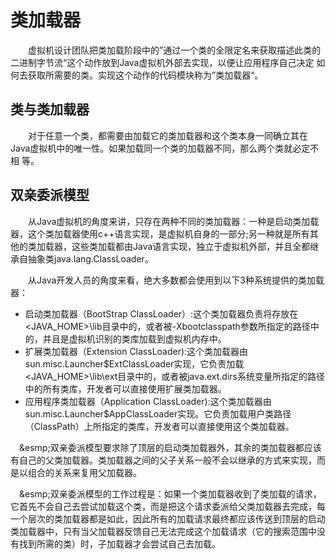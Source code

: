 # 类加载器
&emsp;&emsp;虚拟机设计团队把类加载阶段中的”通过一个类的全限定名来获取描述此类的二进制字节流“这个动作放到Java虚拟机外部去实现，以便让应用程序自己决定
如何去获取所需要的类。实现这个动作的代码模块称为”类加载器“。

## 类与类加载器
&emsp;&emsp;对于任意一个类，都需要由加载它的类加载器和这个类本身一同确立其在Java虚拟机中的唯一性。如果加载同一个类的加载器不同，那么两个类就必定不相
等。

## 双亲委派模型
&emsp;&emsp;从Java虚拟机的角度来讲，只存在两种不同的类加载器：一种是启动类加载器，这个类加载器使用c++语言实现，是虚拟机自身的一部分;另一种就是所有其
他的类加载器，这些类加载都由Java语言实现，独立于虚拟机外部，并且全都继承自抽象类java.lang.ClassLoader。

&emsp;&emsp;从Java开发人员的角度来看，绝大多数都会使用到以下3种系统提供的类加载器：
- 启动类加载器（BootStrap ClassLoader）:这个类加载器负责将存放在<JAVA_HOME>\lib目录中的，或者被-Xbootclasspath参数所指定的路径中的，并且是虚拟机识别的类库加载到虚拟机内存中。
- 扩展类加载器（Extension ClassLoader):这个类加载器由sun.misc.Launcher$ExtClassLoader实现，它负责加载<JAVA_HOME>\lib\ext目录中的，或者被java.ext.dirs系统变量所指定的路径中的所有类库，开发者可以直接使用扩展类加载器。
- 应用程序类加载器（Application ClassLoader):这个类加载器由sun.misc.Launcher$AppClassLoader实现。它负责加载用户类路径（ClassPath）上所指定的类库，开发者可以直接使用这个类加载器。

&emsp;&esmp;双亲委派模型要求除了顶层的启动类加载器外，其余的类加载器都应该有自己的父类加载器。类加载器之间的父子关系一般不会以继承的方式来实现，而是以组合的关系来复用父加载器。

&emsp;&esmp;双亲委派模型的工作过程是：如果一个类加载器收到了类加载的请求，它首先不会自己去尝试加载这个类，而是把这个请求委派给父类加载器去完成，每一个层次的类加载器都是如此，因此所有的加载请求最终都应该传送到顶层的启动类加载器中，只有当父加载器反馈自己无法完成这个加载请求（它的搜索范围中没有找到所需的类）时，子加载器才会尝试自己去加载。


